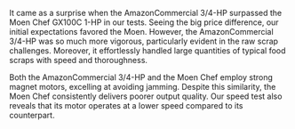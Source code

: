 It came as a surprise when the AmazonCommercial 3/4-HP surpassed the Moen Chef GX100C 1-HP in our tests. Seeing the big price difference, our initial expectations favored the Moen. However, the AmazonCommercial 3/4-HP was so much more vigorous, particularly evident in the raw scrap challenges. Moreover, it effortlessly handled large quantities of typical food scraps with speed and thoroughness.

Both the AmazonCommercial 3/4-HP and the Moen Chef employ strong magnet motors, excelling at avoiding jamming. Despite this similarity, the Moen Chef consistently delivers poorer output quality. Our speed test also reveals that its motor operates at a lower speed compared to its counterpart.